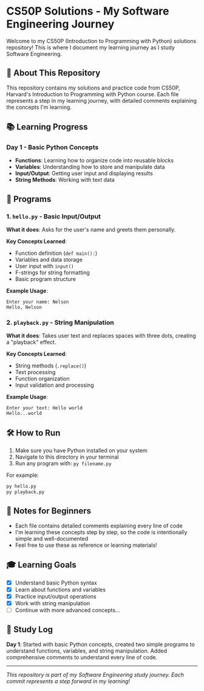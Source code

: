 # CS50P Solutions - My Software Engineering Journey

Welcome to my CS50P (Introduction to Programming with Python) solutions repository! This is where I document my learning journey as I study Software Engineering.

## 🎯 About This Repository

This repository contains my solutions and practice code from CS50P, Harvard's Introduction to Programming with Python course. Each file represents a step in my learning journey, with detailed comments explaining the concepts I'm learning.

## 📚 Learning Progress

### Day 1 - Basic Python Concepts
- **Functions**: Learning how to organize code into reusable blocks
- **Variables**: Understanding how to store and manipulate data
- **Input/Output**: Getting user input and displaying results
- **String Methods**: Working with text data

## 🚀 Programs

### 1. `hello.py` - Basic Input/Output
**What it does**: Asks for the user's name and greets them personally.

**Key Concepts Learned**:
- Function definition (`def main():`)
- Variables and data storage
- User input with `input()`
- F-strings for string formatting
- Basic program structure

**Example Usage**:
```
Enter your name: Nelson
Hello, Nelson
```

### 2. `playback.py` - String Manipulation
**What it does**: Takes user text and replaces spaces with three dots, creating a "playback" effect.

**Key Concepts Learned**:
- String methods (`.replace()`)
- Text processing
- Function organization
- Input validation and processing

**Example Usage**:
```
Enter your text: Hello world
Hello...world
```

## 🛠️ How to Run

1. Make sure you have Python installed on your system
2. Navigate to this directory in your terminal
3. Run any program with: `py filename.py`

For example:
```bash
py hello.py
py playback.py
```

## 📝 Notes for Beginners

- Each file contains detailed comments explaining every line of code
- I'm learning these concepts step by step, so the code is intentionally simple and well-documented
- Feel free to use these as reference or learning materials!

## 🎓 Learning Goals

- [x] Understand basic Python syntax
- [x] Learn about functions and variables
- [x] Practice input/output operations
- [x] Work with string manipulation
- [ ] Continue with more advanced concepts...

## 📅 Study Log

**Day 1**: Started with basic Python concepts, created two simple programs to understand functions, variables, and string manipulation. Added comprehensive comments to understand every line of code.

---

*This repository is part of my Software Engineering study journey. Each commit represents a step forward in my learning!*
